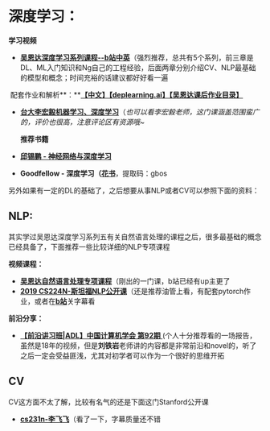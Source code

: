 # **深度学习：**

   **学习视频**

- [**吴恩达深度学习系列课程--b站中英**](https://www.bilibili.com/video/BV164411m79z)（强烈推荐，总共有5个系列，前三章是DL、ML入门知识和Ng自己的工程经验，后面两章分别介绍CV、NLP最基础的模型和概念；时间充裕的话建议都好好看一遍

​            配套作业和解析**：**[**【中文】【deplearning.ai】【吴恩达课后作业目录】**](https://blog.csdn.net/u013733326/article/details/79827273)

- [**台大李宏毅机器学习、深度学习**](https://www.bilibili.com/video/BV1JE411g7XF?from=search&seid=2145164568141336821)（*也可以看李宏毅老师，这门课涵盖范围蛮广的，评价也很高，注意评论区有资源哦~*

  **推荐书籍**

- [**邱锡鹏 - 神经网络与深度学习**](https://nndl.github.io/)

- **Goodfellow - 深度学习（**[**花书**](https://pan.baidu.com/s/1Tq3Mtl4EjOpKGusFbUzGxQ)，提取码：gbos



另外如果有一定的DL的基础了，之后想要从事NLP或者CV可以参照下面的资料：

## NLP:

其实学过吴恩达深度学习系列五有关自然语言处理的课程之后，很多最基础的概念已经具备了，下面推荐一些比较详细的NLP专项课程

**视频课程：**

- [**吴恩达自然语言处理专项课程**](https://www.bilibili.com/video/BV1of4y1y7RF?p=1)（刚出的一门课，b站已经有up主更了
- [**2019 CS224N-斯坦福NLP公开课**](https://web.stanford.edu/class/archive/cs/cs224n/cs224n.1194/)（还是推荐油管上看，有配套pytorch作业，或者在[**b站**](https://www.bilibili.com/video/BV1r4411f7td)关字幕看

**前沿分享：**

- [**【前沿讲习班|ADL】中国计算机学会 第92期** ](https://www.bilibili.com/video/BV1B7411P7nz) (个人十分推荐看的一场报告，虽然是18年的视频，但是**刘铁岩**老师讲的内容都是非常前沿和novel的，听了之后一定会受益匪浅，尤其对初学者可以作为一个很好的思维开拓

## CV

CV这方面不太了解，比较有名气的还是下面这门Stanford公开课

- [**cs231n-李飞飞**](https://www.bilibili.com/video/BV1nJ411z7fe?from=search&seid=12783352422563649891)（看了一下，字幕质量还不错